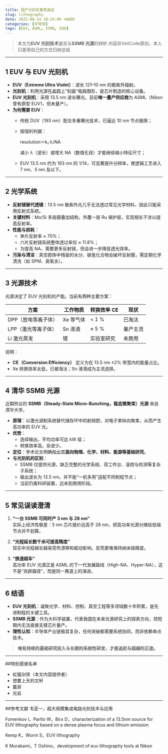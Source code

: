 ```yaml
---
title: 国产光刻任重而道远
slug: lithography
date: 2025-08-24 10:24:00 +0800
categories: [半导体]
tags: [EUV, ASML, SSMB, 光刻]
---
```


> 本文为**EUV 光刻技术**速览与**SSMB 光源**的辨析
> 内容非VeilCode原创，本人只是用自己的方式归纳总结

---

## 1 EUV 与 EUV 光刻机

- **EUV（Extreme Ultra Violet）**：波长 121–10 nm 的极紫外辐射。  
- **光刻机**：利用光源在晶圆上“刻画”电路图形，是芯片制造的核心设备。  
- **EUV 光刻机**：采用 13.5 nm 波长曝光，目前**唯一量产供应商**为 ASML（Nikon 曾有原型 EUV1，但未量产）。  
- **为何需要 EUV**：  
  - 传统 DUV（193 nm）配合多重曝光技术，已逼近 10 nm 节点极限；  
  - 按瑞利判据：  
    
    resolution＝k₁·λ/NA
    
    减小 λ（波长）或增大 NA（数值孔径）才能继续缩小特征尺寸；  
  - EUV 13.5 nm 约为 193 nm 的 1/14，可显著提升分辨率，使逻辑工艺进入 7 nm、5 nm 及以下。

---

## 2 光学系统

- **反射镜替代透镜**：13.5 nm 极紫外光几乎无法透过常见光学材料，因此只能采用反射式系统。  
- **关键材料**：Mo/Si 多层膜叠加结构，外覆一层 Ru 保护层，实现相长干涉以提高反射率。  
- **性能与损耗**：  
  - 单片反射率 ≈ 70%；  
  - 六片反射镜系统整体透过率仅 ≈ 11.8%；  
  - 为提高 NA，需要更多反射镜，但会进一步降低透光效率。  
- **污染与清洁**：真空腔体中残留的水分、碳氢化合物会破坏反射膜，需定期化学清洗（如 SPM、臭氧水）。

---

## 3 光源技术

光源决定了 EUV 光刻机的产能。当前有两种主要方案：  

| 方案 | 工作物质 | 转换效率 CE | 现状 |
|---|---|---|---|
| DPP（放电等离子体） | Xe 等气体 | < 1 % | 已淘汰 |
| LPP（激光等离子体） | Sn 液滴 | ≈ 5 % | 量产主流 |
| Li 激光蒸发 | 锂 | 实验室研究 | 未商用 |

说明：  
- **CE（Conversion Efficiency）** 定义为在 13.5 nm ±2% 带宽内的能量占比。  
- Xe 转换效率太低，已被淘汰；Sn 液滴成为主流选择。  

---

## 4 清华 SSMB 光源

近期热议的 **SSMB（Steady-State Micro-Bunching，稳态微聚束）光源** 来自清华大学。  

- **原理**：以激光调制系统替代储存环中的射频腔，对电子束纵向聚束，从而产生高功率的 EUV 光。  
- **优势**：  
  - 连续输出，平均功率可达 kW 级；  
  - 转换效率高，杂波少。  
- **定位**：学术论文明确指出其**面向物理、化学、材料、能源等基础研究**。  
- **与光刻机的区别**：  
  - SSMB 仅提供光源，缺乏完整的光学系统、双工件台、温控与检测等复杂子系统；  
  - 输出波长为 13.5 nm，并不能“一机多用”适配不同制程节点；  
  - 当前仍属科研装置，远未到商用阶段。

---

## 5 常见误读澄清

1. **“一台 SSMB 可同时产 3 nm 与 28 nm”**  
   实际上经济性极差：5 nm 芯片报价远高于 28 nm，把高功率光源分摊给低端节点并不划算。  

2. **“光程延长数千米可提高精度”**  
   现实中光程越长越易受热漂移和振动影响，反而更难保持纳米级精度。  

3. **“换道超车”**  
   高功率 EUV 光源正是 ASML 的下一代发展路线（High-NA、Hyper-NA），这不是“另辟蹊径”，而是同一赛道上的演进。

---

## 6 结语

- **EUV 光刻机**：凝聚光学、材料、控制、真空工程等多领域数十年积累，是先进制程的关键工具。  
- **SSMB 光源**：作为大科学装置，代表我国在未来光源研究上的探索方向，但短期内无法直接支撑芯片量产。  
- **理性认知**：半导体产业链极其复杂，任何突破都需要系统协同，而非依赖单点技术。  

> **唯有持续的基础研究投入与长期的系统性研发，才是追赶与超越的正途。**

---

##特别感谢名单

- 虹猫剑侠（本文内容提供者）
- 想要上天的文轩
- 戴哥
- 光岩

---

##参考文献
韦亚一，超大规模集成电路光刻技术与应用

Fomenkov I，Partlo W，Birx D，characterization of a 13.5nm source for EUV lithography based on a dense plasma focus and lithium emission

Kemp K，Wurm S，EUV lithography

K Murakami，T Oshino，development of euv lithography tools at Nikon